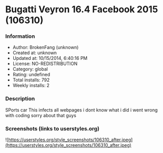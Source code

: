 # Bugatti Veyron 16.4 Facebook 2015 (106310)

### Information
- Author: BrokenFang (unknown)
- Created at: unknown
- Updated at: 10/15/2014, 6:40:16 PM
- License: NO-REDISTRIBUTION
- Category: global
- Rating: undefined
- Total installs: 792
- Weekly installs: 2


### Description
SPorts car 
This infects all webpages 
i dont know what i did i went wrong with coding sorry about that guys


### Screenshots (links to userstyles.org)
![https://userstyles.org/style_screenshots/106310_after.jpeg](https://userstyles.org/style_screenshots/106310_after.jpeg)


